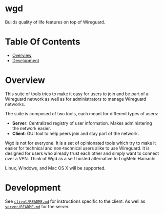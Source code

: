 # wgd
Builds quality of life features on top of Wireguard.

# Table Of Contents
- [Overview](#overview)
- [Development](#development)

# Overview
This suite of tools tries to make it easy for users to join and be part of 
a Wireguard network as well as for administrators to manage Wireguard networks.

The suite is composed of two tools, each meant for different types of users:

- **Server**: Centralized registry of user information. Makes administering
  the network easier. 
- **Client**: GUI tool to help peers join and stay part of the network.

Wgd is not for everyone. It is a set of opinionated tools which try to make it 
easier for technical and non-technical users alike to use Wireguard. It is
designed for users who already trust each other and simply want to connect over 
a VPN. Think of Wgd as a self hosted alternative to LogMeIn Hamachi.

Linux, Windows, and Mac OS X will be supported.

# Development
See [`client/README.md`](./client/README.md) for instructions specific to the 
client. As well as [`server/README.md`](./server/README.md) for the server.
